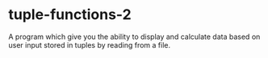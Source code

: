 # tuple-functions-2
A program which give you the ability to display and calculate data based on user input stored in tuples by reading from a file.
